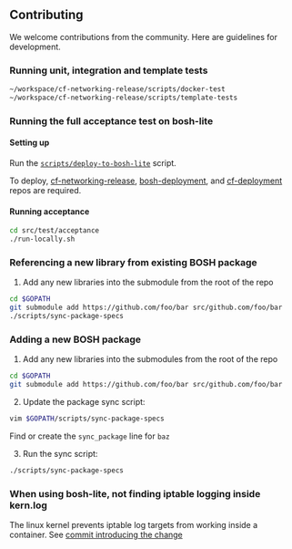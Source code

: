## Contributing

We welcome contributions from the community.  Here are guidelines for
development.

### Running unit, integration and template tests

```bash
~/workspace/cf-networking-release/scripts/docker-test
~/workspace/cf-networking-release/scripts/template-tests
```

### Running the full acceptance test on bosh-lite
#### Setting up

Run the [`scripts/deploy-to-bosh-lite`](scripts/deploy-to-bosh-lite) script.

To deploy,
[cf-networking-release](https://github.com/cloudfoundry/cf-networking-release),
[bosh-deployment](https://github.com/cloudfoundry/bosh-deployment), and
[cf-deployment](https://github.com/cloudfoundry/cf-deployment) repos are
required.

#### Running acceptance

```bash
cd src/test/acceptance
./run-locally.sh
```

### Referencing a new library from existing BOSH package

1. Add any new libraries into the submodule from the root of the repo

  ```bash
  cd $GOPATH
  git submodule add https://github.com/foo/bar src/github.com/foo/bar
  ./scripts/sync-package-specs
  ```

### Adding a new BOSH package

1. Add any new libraries into the submodules from the root of the repo
  ```bash
  cd $GOPATH
  git submodule add https://github.com/foo/bar src/github.com/foo/bar
  ```

2. Update the package sync script:
  ```bash
  vim $GOPATH/scripts/sync-package-specs
  ```
  Find or create the `sync_package` line for `baz`

3. Run the sync script:
  ```bash
  ./scripts/sync-package-specs
  ```

### When using bosh-lite, not finding iptable logging inside kern.log
The linux kernel prevents iptable log targets from working inside a container.
See [commit introducing the
change](https://git.kernel.org/pub/scm/linux/kernel/git/torvalds/linux.git/commit/?id=69b34fb996b2eee3970548cf6eb516d3ecb5eeed)

